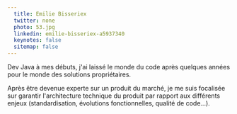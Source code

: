 ```yaml
---
  title: Emilie Bisseriex
  twitter: none
  photo: 53.jpg
  linkedin: emilie-bisseriex-a5937340
  keynotes: false
  sitemap: false
---
```

Dev Java à mes débuts, j'ai laissé le monde du code après quelques années pour le monde des solutions propriétaires.

Après être devenue experte sur un produit du marché, je me suis focalisée sur garantir l'architecture technique du produit par rapport aux différents enjeux (standardisation, évolutions fonctionnelles, qualité de code...).
